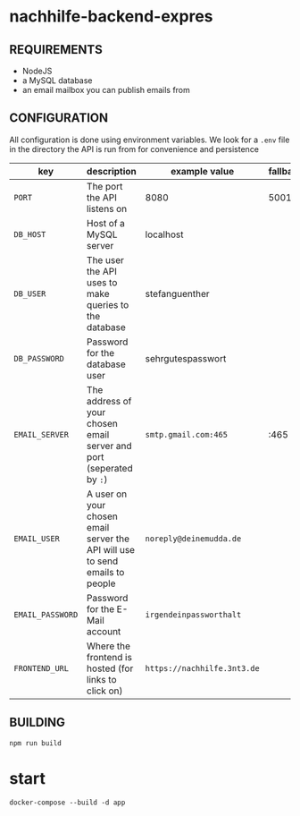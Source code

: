 # nachhilfe-backend-expres

## REQUIREMENTS

- NodeJS
- a MySQL database
- an email mailbox you can publish emails from

## CONFIGURATION

All configuration is done using environment variables. We look for a `.env` file in the directory the API is run from for convenience and persistence

| key              | description                                                                  | example value               | fallback |
| ---------------- | ---------------------------------------------------------------------------- | --------------------------- | -------- |
| `PORT`           | The port the API listens on                                                  | 8080                        | 5001     |
| `DB_HOST`        | Host of a MySQL server                                                       | localhost                   |          |
| `DB_USER`        | The user the API uses to make queries to the database                        | stefanguenther              |          |
| `DB_PASSWORD`    | Password for the database user                                               | sehrgutespasswort           |          |
| `EMAIL_SERVER`   | The address of your chosen email server and port (seperated by `:`)          | `smtp.gmail.com:465`        | :465     |
| `EMAIL_USER`     | A user on your chosen email server the API will use to send emails to people | `noreply@deinemudda.de`     |          |
| `EMAIL_PASSWORD` | Password for the E-Mail account                                              | `irgendeinpassworthalt`     |          |
| `FRONTEND_URL`   | Where the frontend is hosted (for links to click on)                         | `https://nachhilfe.3nt3.de` |          |

## BUILDING

`npm run build`

# start

```
docker-compose --build -d app
```
